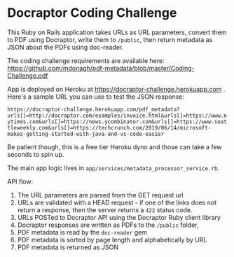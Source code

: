 # Docraptor Coding Challenge

This Ruby on Rails application takes URLs as URL parameters, convert them to PDF using Docraptor, write them to `/public`, then return metadata as JSON about the PDFs using doc-reader. 

The coding challenge requirements are available here: 
https://github.com/mdonagh/pdf-metadata/blob/master/Coding-Challenge.pdf

App is deployed on Heroku at https://docraptor-challenge.herokuapp.com . Here's a sample URL you can use to test the JSON response: 

`https://docraptor-challenge.herokuapp.com/pdf_metadata?urls[]=http://docraptor.com/examples/invoice.html&urls[]=https://www.nytimes.com&urls[]=https://news.ycombinator.com&urls[]=https://www.seattleweekly.com&urls[]=https://techcrunch.com/2019/06/14/microsoft-makes-getting-started-with-java-and-vs-code-easier`

Be patient though, this is a free tier Heroku dyno and those can take a few seconds to spin up. 

The main app logic lives in `app/services/metadata_processor_service.rb`.

API flow:
1) The URL parameters are parsed from the GET request url
2) URLs are validated with a HEAD request - if one of the links does not return a response, then the server returns a `422` status code.
3) URLs POSTed to Docraptor API using the Docraptor Ruby client library
4) Docraptor responses are written as PDFs to the `/public` folder, 
5) PDF metadata is read by the `doc-reader` gem
6) PDF metadata is sorted by page length and alphabetically by URL
7) PDF metadata is returned as JSON
